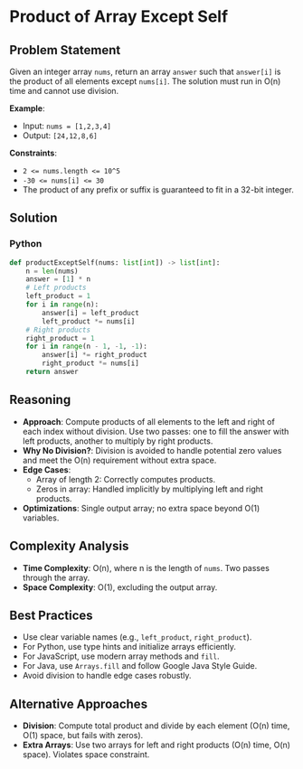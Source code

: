 # Product of Array Except Self

## Problem Statement
Given an integer array `nums`, return an array `answer` such that `answer[i]` is the product of all elements except `nums[i]`. The solution must run in O(n) time and cannot use division.

**Example**:
- Input: `nums = [1,2,3,4]`
- Output: `[24,12,8,6]`

**Constraints**:
- `2 <= nums.length <= 10^5`
- `-30 <= nums[i] <= 30`
- The product of any prefix or suffix is guaranteed to fit in a 32-bit integer.

## Solution

### Python
```python
def productExceptSelf(nums: list[int]) -> list[int]:
    n = len(nums)
    answer = [1] * n
    # Left products
    left_product = 1
    for i in range(n):
        answer[i] = left_product
        left_product *= nums[i]
    # Right products
    right_product = 1
    for i in range(n - 1, -1, -1):
        answer[i] *= right_product
        right_product *= nums[i]
    return answer
```

## Reasoning
- **Approach**: Compute products of all elements to the left and right of each index without division. Use two passes: one to fill the answer with left products, another to multiply by right products.
- **Why No Division?**: Division is avoided to handle potential zero values and meet the O(n) requirement without extra space.
- **Edge Cases**:
  - Array of length 2: Correctly computes products.
  - Zeros in array: Handled implicitly by multiplying left and right products.
- **Optimizations**: Single output array; no extra space beyond O(1) variables.

## Complexity Analysis
- **Time Complexity**: O(n), where n is the length of `nums`. Two passes through the array.
- **Space Complexity**: O(1), excluding the output array.

## Best Practices
- Use clear variable names (e.g., `left_product`, `right_product`).
- For Python, use type hints and initialize arrays efficiently.
- For JavaScript, use modern array methods and `fill`.
- For Java, use `Arrays.fill` and follow Google Java Style Guide.
- Avoid division to handle edge cases robustly.

## Alternative Approaches
- **Division**: Compute total product and divide by each element (O(n) time, O(1) space, but fails with zeros).
- **Extra Arrays**: Use two arrays for left and right products (O(n) time, O(n) space). Violates space constraint.
